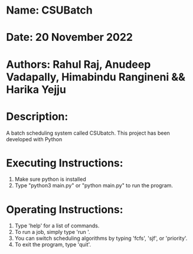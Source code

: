 # Name: CSUBatch
# Date: 20 November 2022
# Authors: Rahul Raj, Anudeep Vadapally, Himabindu Rangineni && Harika Yejju
# Description:
A batch scheduling system called CSUbatch.
This project has been developed with Python

# Executing Instructions:
1. Make sure python is installed
2. Type "python3 main.py" or "python main.py" to run the program.

# Operating Instructions:
1. Type 'help' for a list of commands.
2. To run a job, simply type 'run <job name> <execution time> <priority>'.
3. You can switch scheduling algorithms by typing 'fcfs', 'sjf', or 'priority'.
3. To exit the program, type 'quit'.
